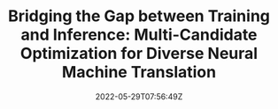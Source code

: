 ---
title: "Bridging the Gap between Training and Inference: Multi-Candidate Optimization for Diverse Neural Machine Translation"
authors:
- Huan Lin
- Baosong Yang
- Liang Yao
- Dayiheng Liu
- Haibo Zhang
- Jun Xie
- Min Zhang
- Jinsong Su
author_notes:
- 
- 
- 
- 
- 
- 
- 
- "通讯作者"
date: "2022-05-29T07:56:49Z"
publishDate: "2025-05-29T07:56:49Z"
publication_types: [1）文本机器翻译]
publication: "**In Proc. of NAACL 2022 Findings.**"
---